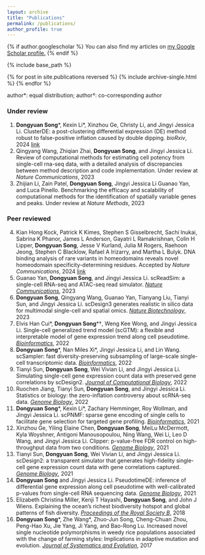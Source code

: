 ```yaml
---
layout: archive
title: "Publications"
permalink: /publications/
author_profile: true
---
```


{% if author.googlescholar %}
  You can also find my articles on <u><a href="{{author.googlescholar}}">my Google Scholar profile</a>.</u>
{% endif %}

{% include base_path %}

{% for post in site.publications reversed %}
  {% include archive-single.html %}
{% endfor %}

author\*: equal distribution; author†: co-corresponding author

### Under review
1. **Dongyuan Song**\*, Kexin Li\*, Xinzhou Ge, Christy Li, and Jingyi Jessica Li. ClusterDE: a post-clustering differential expression (DE) method robust to false-positive inflation caused by double dipping. *bioRxiv*, 2024 [link](https://doi.org/10.1101/2023.07.21.550107)
2. Qingyang Wang, Zhiqian Zhai, **Dongyuan Song**, and Jingyi Jessica Li. Review of computational methods for estimating cell potency from single-cell rna-seq data, with a detailed analysis of discrepancies between method description and code implementation. Under review at *Nature Communications*, 2023
3. Zhijian Li, Zain Patel, **Dongyuan Song**, Jingyi Jessica Li Guanao Yan, and Luca Pinello. Benchmarking the efficacy and scalability of computational methods for the identification of spatially variable genes and peaks. Under review at *Nature Methods*, 2023

### Peer reviewed
4. Kian Hong Kock, Patrick K Kimes, Stephen S Gisselbrecht, Sachi Inukai, Sabrina K Phanor, James L Anderson, Gayatri L Ramakrishnan, Colin H Lipper, **Dongyuan Song**, Jesse V Kurland, Julia M Rogers, Raehoon Jeong, Stephen C Blacklow, Rafael A Irizarry, and Martha L Bulyk. DNA binding analysis of rare variants in homeodomains reveals novel homeodomain specificity-determining residues. Accepted by *Nature Communications*, 2024 [link](https://doi.org/10.1101/2023.06.16.545320)
5. Guanao Yan, **Dongyuan Song**, and Jingyi Jessica Li. scReadSim: a single-cell RNA-seq and ATAC-seq read simulator. [*Nature Communications*](https://doi.org/10.1038/s41467-023-43162-w), 2023
6. **Dongyuan Song**, Qingyang Wang, Guanao Yan, Tianyang Liu, Tianyi Sun, and Jingyi Jessica Li. scDesign3 generates realistic in silico data for multimodal single-cell and spatial omics. [*Nature Biotechnology*](https://doi.org/10.1038/s41587-023-01772-1), 2023
7. Elvis Han Cui\*, **Dongyuan Song**\*†, Weng Kee Wong, and Jingyi Jessica Li. Single-cell generalized trend model (scGTM): a flexible and interpretable model of gene expression trend along cell pseudotime. [*Bioinformatics*](10.1093/bioinformatics/btac423), 2022
8. **Dongyuan Song**\*, Nan Miles Xi\*, Jingyi Jessica Li, and Lin Wang. scSampler: fast diversity-preserving subsampling of large-scale single-cell transcriptomic data. [*Bioinformatics*](https://doi.org/10.1093/bioinformatics/btac271), 2022
9. Tianyi Sun, **Dongyuan Song**, Wei Vivian Li, and Jingyi Jessica Li. Simulating single-cell gene expression count data with preserved gene correlations by scDesign2.  [*Journal of Computational Biology*](10.1089/cmb.2021.0440), 2022
10. Ruochen Jiang, Tianyi Sun, **Dongyuan Song**, and Jingyi Jessica Li. Statistics or biology: the zero-inflation controversy about scRNA-seq data. [*Genome Biology*](https://doi.org/10.1186/s13059-022-02601-5), 2022
11. **Dongyuan Song**\*, Kexin Li\*, Zachary Hemminger, Roy Wollman, and Jingyi Jessica Li. scPNMF: sparse gene encoding of single cells to facilitate gene selection for targeted gene profiling. [*Bioinformatics*](https://doi.org/10.1093/bioinformatics/btab273), 2021
12. Xinzhou Ge, Yiling Elaine Chen, **Dongyuan Song**, MeiLu McDermott, Kyla Woyshner, Antigoni Manousopoulou, Ning Wang, Wei Li, Leo D Wang, and Jingyi Jessica Li. Clipper: p-value-free FDR control on high-throughput data from two conditions. [*Genome Biology*](https://doi.org/10.1186/s13059-021-02506-9), 2021
13. Tianyi Sun, **Dongyuan Song**, Wei Vivian Li, and Jingyi Jessica Li. scDesign2: a transparent simulator that generates high-fidelity single-cell gene expression count data with gene correlations captured. [*Genome Biology*](https://doi.org/10.1186/s13059-021-02367-2), 2021
14. **Dongyuan Song** and Jingyi Jessica Li. PseudotimeDE: inference of differential gene expression along cell pseudotime with well-calibrated p-values from single-cell RNA sequencing data. [*Genome Biology*](https://doi.org/10.1186/s13059-021-02341-y), 2021
15. Elizabeth Christina Miller, Kenji T Hayashi, **Dongyuan Song**, and John J Wiens. Explaining the ocean’s richest biodiversity hotspot and global patterns of fish diversity. [*Proceedings of the Royal Society B*](https://doi.org/10.1098/rspb.2018.1314), 2018
16. **Dongyuan Song**\*, Zhe Wang\*, Zhuo-Jun Song, Cheng-Chuan Zhou, Peng-Hao Xu, Jie Yang, Ji Yang, and Bao-Rong Lu. Increased novel single nucleotide polymorphisms in weedy rice populations associated with the change of farming styles: Implications in adaptive mutation and evolution. [*Journal of Systematics and Evolution*](https://doi.org/10.1111/jse.12230), 2017